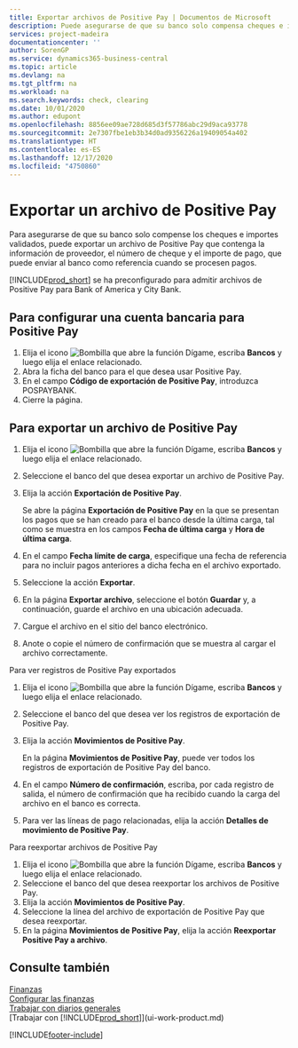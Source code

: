 ```yaml
---
title: Exportar archivos de Positive Pay | Documentos de Microsoft
description: Puede asegurarse de que su banco solo compensa cheques e importes validados mediante la exportación un archivo de Positive Pay que contenga la información de proveedor y pago.
services: project-madeira
documentationcenter: ''
author: SorenGP
ms.service: dynamics365-business-central
ms.topic: article
ms.devlang: na
ms.tgt_pltfrm: na
ms.workload: na
ms.search.keywords: check, clearing
ms.date: 10/01/2020
ms.author: edupont
ms.openlocfilehash: 8856ee09ae728d685d3f57786abc29d9aca93778
ms.sourcegitcommit: 2e7307fbe1eb3b34d0ad9356226a19409054a402
ms.translationtype: HT
ms.contentlocale: es-ES
ms.lasthandoff: 12/17/2020
ms.locfileid: "4750860"
---
```

# <a name="export-a-positive-pay-file"></a>Exportar un archivo de Positive Pay
Para asegurarse de que su banco solo compense los cheques e importes validados, puede exportar un archivo de Positive Pay que contenga la información de proveedor, el número de cheque y el importe de pago, que puede enviar al banco como referencia cuando se procesen pagos.

[!INCLUDE[prod_short](includes/prod_short.md)] se ha preconfigurado para admitir archivos de Positive Pay para Bank of America y City Bank.

## <a name="to-set-up-a-bank-account-for-positive-pay"></a>Para configurar una cuenta bancaria para Positive Pay
1. Elija el icono ![Bombilla que abre la función Dígame](media/ui-search/search_small.png "Dígame qué desea hacer"), escriba **Bancos** y luego elija el enlace relacionado.
2. Abra la ficha del banco para el que desea usar Positive Pay.
3. En el campo **Código de exportación de Positive Pay**, introduzca POSPAYBANK.
4. Cierre la página.

## <a name="to-export-a-positive-pay-file"></a>Para exportar un archivo de Positive Pay
1. Elija el icono ![Bombilla que abre la función Dígame](media/ui-search/search_small.png "Dígame qué desea hacer"), escriba **Bancos** y luego elija el enlace relacionado.
2. Seleccione el banco del que desea exportar un archivo de Positive Pay.
3. Elija la acción **Exportación de Positive Pay**.

    Se abre la página **Exportación de Positive Pay** en la que se presentan los pagos que se han creado para el banco desde la última carga, tal como se muestra en los campos **Fecha de última carga** y **Hora de última carga**.
4. En el campo **Fecha límite de carga**, especifique una fecha de referencia para no incluir pagos anteriores a dicha fecha en el archivo exportado.
5. Seleccione la acción **Exportar**.
6. En la página **Exportar archivo**, seleccione el botón **Guardar** y, a continuación, guarde el archivo en una ubicación adecuada.
7. Cargue el archivo en el sitio del banco electrónico.
8. Anote o copie el número de confirmación que se muestra al cargar el archivo correctamente.

Para ver registros de Positive Pay exportados

1. Elija el icono ![Bombilla que abre la función Dígame](media/ui-search/search_small.png "Dígame qué desea hacer"), escriba **Bancos** y luego elija el enlace relacionado.
2. Seleccione el banco del que desea ver los registros de exportación de Positive Pay.
3. Elija la acción **Movimientos de Positive Pay**.

    En la página **Movimientos de Positive Pay**, puede ver todos los registros de exportación de Positive Pay del banco.
4. En el campo **Número de confirmación**, escriba, por cada registro de salida, el número de confirmación que ha recibido cuando la carga del archivo en el banco es correcta.
5. Para ver las líneas de pago relacionadas, elija la acción **Detalles de movimiento de Positive Pay**.

Para reexportar archivos de Positive Pay

1. Elija el icono ![Bombilla que abre la función Dígame](media/ui-search/search_small.png "Dígame qué desea hacer"), escriba **Bancos** y luego elija el enlace relacionado.
2. Seleccione el banco del que desea reexportar los archivos de Positive Pay.
3. Elija la acción **Movimientos de Positive Pay**.
4. Seleccione la línea del archivo de exportación de Positive Pay que desea reexportar.
5. En la página **Movimientos de Positive Pay**, elija la acción **Reexportar Positive Pay a archivo**.

## <a name="see-also"></a>Consulte también
[Finanzas](finance.md)  
[Configurar las finanzas](finance-setup-finance.md)  
[Trabajar con diarios generales](ui-work-general-journals.md)  
[Trabajar con [!INCLUDE[prod_short](includes/prod_short.md)]](ui-work-product.md)


[!INCLUDE[footer-include](includes/footer-banner.md)]